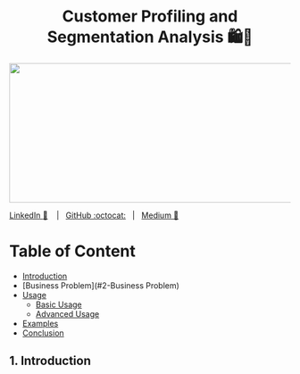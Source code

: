 <div style="text-align: center;">
  <h1>  Customer Profiling and Segmentation Analysis  🛍️🛒</h1>
</div> 
<p align="center"> 
  
  <img width="10000" height="250" src="https://blog.intercomassets.com/blog/wp-content/uploads/2020/10/Customer-segmentation-performance-matrix.png">
</p>


[LinkedIn :necktie:][LinkedIn] &nbsp;&nbsp;&nbsp;|&nbsp;&nbsp;&nbsp;[GitHub :octocat:][GitHub]&nbsp;&nbsp;&nbsp;|&nbsp;&nbsp;&nbsp;[Medium 📖][Medium]

<!--
Quick Link 
-->
[LinkedIn]:https://www.linkedin.com/in/zehida-thabit-86583a228/
[GitHub]:https://github.com/mademoixcel
[Medium]:https://medium.com/@zehidata

# Table of Content
- [Introduction](#1-introduction)
- [Business Problem](#2-Business Problem)
- [Usage](#3-usage)
  - [Basic Usage](#31-basic-usage)
  - [Advanced Usage](#32-advanced-usage)
- [Examples](#4-examples)
- [Conclusion](#5-conclusion)



## 1. Introduction
